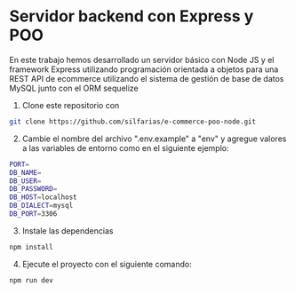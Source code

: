 # Servidor backend con Express y POO

En este trabajo hemos desarrollado un servidor básico con Node JS y el framework Express utilizando programación orientada a objetos para una REST API de ecommerce utilizando el sistema de gestión de base de datos MySQL junto con el ORM sequelize

1. Clone este repositorio con
```bash
git clone https://github.com/silfarias/e-commerce-poo-node.git
```

2. Cambie el nombre del archivo ".env.example" a "env" y agregue valores a las variables de entorno como en el siguiente ejemplo:

```bash
PORT=
DB_NAME=
DB_USER=
DB_PASSWORD=
DB_HOST=localhost
DB_DIALECT=mysql
DB_PORT=3306
```

3. Instale las dependencias

```bash
npm install
```

4. Ejecute el proyecto con el siguiente comando:
```bash
npm run dev
```



